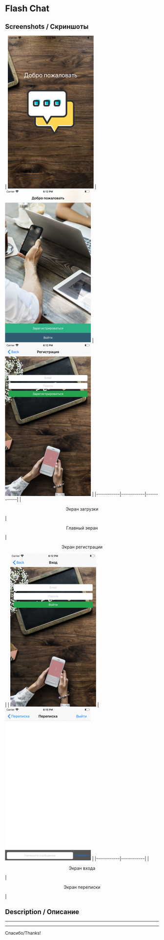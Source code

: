 
# Flash Chat

Screenshots /  Скриншоты
-----------------------------------

| <img height="500" src="https://github.com/muriginvlad/Flash_Chat/raw/master/Screenshots/Screenshot1.png" /> |
<img height="500" src="https://github.com/muriginvlad/Flash_Chat/raw/master/Screenshots/Screenshot2.png" /> |
<img height="500" src="https://github.com/muriginvlad/Flash_Chat/raw/master/Screenshots/Screenshot3.png" /> |
|------------|------------|------------|
|<p align="center">Экран загрузки</p>|<p align="center">Главный эеран</p>|<p align="center">Экран регистрации</p>|
| <img height="500" src="https://github.com/muriginvlad/Flash_Chat/raw/master/Screenshots/Screenshot4.png" /> |
<img height="500" src="https://github.com/muriginvlad/Flash_Chat/raw/master/Screenshots/Screenshot5.png" /> |
|------------|------------|
|<p align="center">Экран входа </p>|<p align="center">Экран переписки</p>|



Description / Описание 
-----------------------------------


___



___


Спасибо/Thanks!

